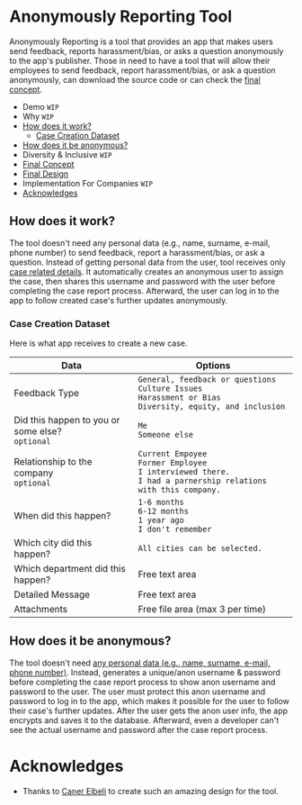 
# Anonymously Reporting Tool
Anonymously Reporting is a tool that provides an app that makes users send feedback, reports harassment/bias, or asks a question anonymously to the app's publisher. Those in need to have a tool that will allow their employees to send feedback, report harassment/bias, or ask a question anonymously, can download the source code or can check the [final concept](https://miro.com/app/board/o9J_lW60VQs=/ "Full Concept").

<!-- [If you want to get more information about the implementation click here.](#implementation-for-companies "If you want to get more information about the implementation click here.") -->

* Demo `WIP`
* Why `WIP`
* [How does it work?](#how-does-it-work "How does it work?")
	* [Case Creation Dataset](#case-creation-dataset "Case Creation Dataset")
* [How does it be anonymous?](#how-does-it-be-anonymous "How does it be anonymous?")
* Diversity & Inclusive `WIP`
* [Final Concept](https://miro.com/app/board/o9J_lW60VQs=/ "Full Concept")
* [Final Design](https://www.figma.com/file/TquNrHQ9d4TlC0z6DWeGbO/Untitled?node-id=13%3A159 "Full Design")
* Implementation For Companies `WIP`
* [Acknowledges](#acknowledges "Acknowledges")

## How does it work?
The tool doesn't need any personal data (e.g., name, surname, e-mail, phone number) to send feedback, report a harassment/bias, or ask a question. Instead of getting personal data from the user, tool receives only [case related details](#case-creation-dataset "Case Creation Dataset"). It automatically creates an anonymous user to assign the case, then shares this username and password with the user before completing the case report process. Afterward, the user can log in to the app to follow created case's further updates anonymously. 

### Case Creation Dataset
Here is what app receives to create a new case.

| Data | Options |
| ------------ | ------------ |
| Feedback Type | `General, feedback or questions` <br> `Culture Issues` <br>`Harassment or Bias`<br> `Diversity, equity, and inclusion` |
| Did this happen to you or some else? <br> `optional` | `Me` <br> `Someone else` |
| Relationship to the company <br> `optional` | `Current Empoyee` <br> `Former Employee` <br> `I interviewed there.` <br> `I had a parnership relations with this company.` |
| When did this happen? | `1-6 months` <br> `6-12 months` <br> `1 year ago`  <br> `I don't remember`  |
| Which city did this happen?  | `All cities can be selected.` |
| Which department did this happen? | Free text area |
| Detailed Message | Free text area  |
| Attachments | Free file area (max 3 per time)  |

## How does it be anonymous?
The tool doesn't need [any personal data (e.g., name, surname, e-mail, phone number)](#how-does-it-work "How does it work?"). Instead, generates a unique/anon username & password before completing the case report process to show anon username and password to the user. The user must protect this anon username and password to log in to the app, which makes it possible for the user to follow their case's further updates. After the user gets the anon user info, the app encrypts and saves it to the database. Afterward, even a developer can't see the actual username and password after the case report process. 

# Acknowledges
* Thanks to [Caner Elbeli](https://www.linkedin.com/in/caner-elbeli-87440819a/ "Caner Elbeli") to create such an amazing design for the tool.

